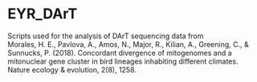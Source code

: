 # EYR_DArT
Scripts used for the analysis of DArT sequencing data from  
Morales, H. E., Pavlova, A., Amos, N., Major, R., Kilian, A., Greening, C., & Sunnucks, P. (2018). Concordant divergence of mitogenomes and a mitonuclear gene cluster in bird lineages inhabiting different climates. Nature ecology & evolution, 2(8), 1258.

